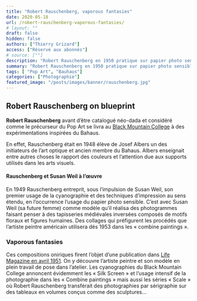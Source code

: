 ```yaml
---
title: "Robert Rauschenberg, vaporous fantasies"
date: 2020-05-18
url: /robert-rauschenberg-vaporous-fantasies/
# layout: ""
draft: false
hidden: false
authors: ["Thierry Grizard"]
access: ["Réservé aux abonnés"]
# source: [""]
description: "Robert Rauschenberg en 1950 pratique sur papier photo sensible les prémisses de collages qui donneront naissance aux Combine Painting"
summary: "Robert Rauschenberg en 1950 pratique sur papier photo sensible les prémisses de collages qui donneront naissance aux Combine Painting"
tags: [ "Pop Art", "Bauhaus"]
categories: ["Photographie"]
featured_image: "/posts/images/banner/rauschenberg.jpg"
---
```

## Robert Rauschenberg on blueprint

**Robert Rauschenberg** avant d’être catalogué néo-dada et considéré comme le précurseur du Pop Art se livra au [Black Mountain College](http://www.blackmountaincollege.org/) à des expérimentations inspirées du Bahaus.

En effet, Rauschenberg était en 1948 élève de Josef Albers un des initiateurs de l’art optique et ancien membre du Bahaus. Albers enseignait entre autres choses le rapport des couleurs et l’attention due aux supports utilisés dans les arts visuels.

#### Rauschenberg et Susan Weil à l’œuvre

En 1949 Rauschenberg entreprit, sous l’impulsion de Susan Weil, son premier usage de la cyanographie et des techniques d’impression au sens étendu, en l’occurrence l’usage du papier photo sensible.
C’est avec Susan Weil (sa future femme) comme modèle qu’il réalisa des photogrammes faisant penser à des tapisseries médiévales inversées composés de motifs floraux et figures humaines. Des collages qui préfigurent les procédés que l’artiste peintre américain utilisera dés 1953 dans les « combine paintings ».

### Vaporous fantasies

Ces compositions oniriques firent l’objet d’une publication dans [Life Magazine en avril 1951](https://www.artefields.net/robert-rauschenberg-vaporous-fantasies/#life). On y découvre l’artiste peintre et son modèle en plein travail de pose dans l’atelier.
Les cyanographies du Black Mountain College annoncent évidemment les « Silk Screen » et l’usage intensif de la photographie dans les « Combine paintings » mais aussi les séries « Scale » où Robert Rauschenberg transférait des photographies par sérigraphie sur des tableaux en volumes conçus comme des sculptures...
